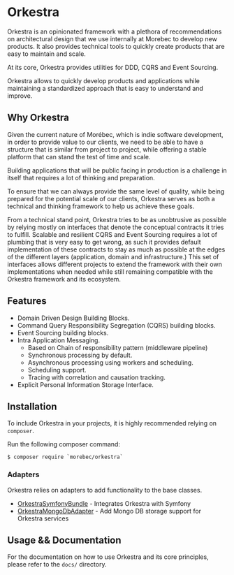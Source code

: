 # Orkestra
Orkestra is an opinionated framework with a plethora of recommendations on architectural design
that we use internally at Morebec to develop new products. It also provides technical tools to quickly create
products that are easy to maintain and scale.

At its core, Orkestra provides utilities for DDD, CQRS and Event Sourcing.

Orkestra allows to quickly develop products and applications while maintaining
a standardized approach that is easy to understand and improve.

## Why Orkestra
Given the current nature of Morébec, which is indie software development, in order to provide value
to our clients, we need to be able to have a structure that is similar from project to project, while offering
a stable platform that can stand the test of time and scale.

Building applications that will be public facing in production is a challenge in itself that requires
a lot of thinking and preparation.

To ensure that we can always provide the same level of quality, while being prepared for the potential scale
of our clients, Orkestra serves as both a technical and thinking framework
to help us achieve these goals.


From a technical stand point, Orkestra tries to be as unobtrusive as possible by relying mostly
on interfaces that denote the conceptual contracts it tries to fulfill. 
Scalable and resilient CQRS and Event Sourcing requires a lot of plumbing that is very easy to get wrong, 
as such it provides default implementation of these contracts to stay as much as possible at the edges of the
different layers (application, domain and infrastructure.)
This set of interfaces allows different projects to extend the framework with 
their own implementations when needed while still remaining compatible with the Orkestra framework and 
its ecosystem.

## Features
- Domain Driven Design Building Blocks.
- Command Query Responsibility Segregation (CQRS) building blocks.
- Event Sourcing building blocks.
- Intra Application Messaging.
    - Based on Chain of responsibility pattern (middleware pipeline)
    - Synchronous processing by default. 
    - Asynchronous processing using workers and scheduling. 
    - Scheduling support.
    - Tracing with correlation and causation tracking.
- Explicit Personal Information Storage Interface.

## Installation
To include Orkestra in your projects, it is highly recommended relying on `composer`.

Run the following composer command:
```shell script
$ composer require `morebec/orkestra`
```

### Adapters
Orkestra relies on adapters to add functionality to the base classes.
- [OrkestraSymfonyBundle](https://github.com/Morebec/OrkestraSymfonyBundle) - Integrates Orkestra with Symfony
- [OrkestraMongoDbAdapter](https://github.com/Morebec/OrkestraMongoDbAdatper) - Add Mongo DB storage support for Orkestra services 

## Usage && Documentation
For the documentation on how to use Orkestra and its core principles, please refer to the `docs/` directory.
